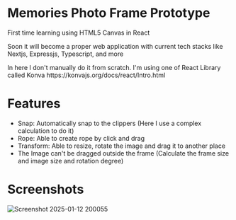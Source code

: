 # Memories Photo Frame Prototype

<p>First time learning using HTML5 Canvas in React</p>
<p>Soon it will become a proper web application with current tech stacks like Nextjs, Expressjs, Typescript, and more</p>
In here I don't manually do it from scratch. I'm using one of React Library called Konva
https://konvajs.org/docs/react/Intro.html

# Features
- Snap: Automatically snap to the clippers (Here I use a complex calculation to do it)
- Rope: Able to create rope by click and drag
- Transform: Able to resize, rotate the image and drag it to another place
- The Image can't be dragged outside the frame (Calculate the frame size and image size and rotation degree)

# Screenshots
![Screenshot 2025-01-12 200055](https://github.com/user-attachments/assets/b6926cb6-302a-4e62-bf49-8c24222c55f2)
